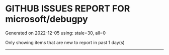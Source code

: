
# GITHUB ISSUES REPORT FOR microsoft/debugpy


Generated on 2022-12-05 using: stale=30, all=0


Only showing items that are new to report in past 1 day(s)


---
